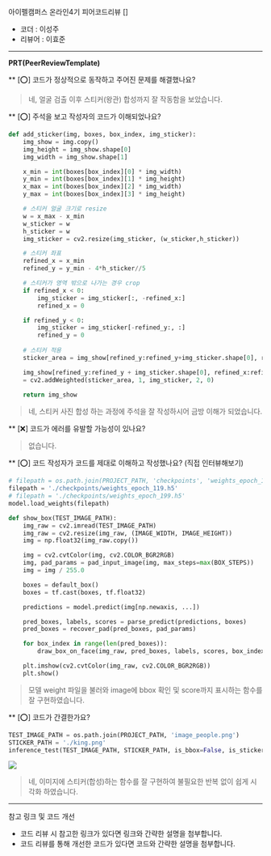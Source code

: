 아이펠캠퍼스 온라인4기 피어코드리뷰 []

- 코더 : 이성주
- 리뷰어 : 이효준

----------------------------------------------

**PRT(PeerReviewTemplate)**

** [⭕] 코드가 정상적으로 동작하고 주어진 문제를 해결했나요?   
> 네, 얼굴 검출 이후 스티커(왕관) 합성까지 잘 작동함을 보았습니다.

** [⭕] 주석을 보고 작성자의 코드가 이해되었나요?
```python
def add_sticker(img, boxes, box_index, img_sticker):
    img_show = img.copy()
    img_height = img_show.shape[0]
    img_width = img_show.shape[1]

    x_min = int(boxes[box_index][0] * img_width)
    y_min = int(boxes[box_index][1] * img_height)
    x_max = int(boxes[box_index][2] * img_width)
    y_max = int(boxes[box_index][3] * img_height)

    # 스티커 얼굴 크기로 resize
    w = x_max - x_min
    w_sticker = w
    h_sticker = w
    img_sticker = cv2.resize(img_sticker, (w_sticker,h_sticker))

    # 스티커 좌표
    refined_x = x_min
    refined_y = y_min - 4*h_sticker//5

    # 스티커가 영역 밖으로 나가는 경우 crop
    if refined_x < 0: 
        img_sticker = img_sticker[:, -refined_x:]
        refined_x = 0

    if refined_y < 0:
        img_sticker = img_sticker[-refined_y:, :]
        refined_y = 0
    
    # 스티커 적용
    sticker_area = img_show[refined_y:refined_y+img_sticker.shape[0], refined_x:refined_x+img_sticker.shape[1],:] 

    img_show[refined_y:refined_y + img_sticker.shape[0], refined_x:refined_x + img_sticker.shape[1],:] \
    = cv2.addWeighted(sticker_area, 1, img_sticker, 2, 0)
        
    return img_show
```
> 네, 스티커 사진 합성 하는 과정에 주석을 잘 작성하시어 금방 이해가 되었습니다.

** [❌] 코드가 에러를 유발할 가능성이 있나요?
> 없습니다.

** [⭕] 코드 작성자가 코드를 제대로 이해하고 작성했나요? (직접 인터뷰해보기)
```python
# filepath = os.path.join(PROJECT_PATH, 'checkpoints', 'weights_epoch_119.h5')
filepath = './checkpoints/weights_epoch_119.h5'
# filepath = './checkpoints/weights_epoch_199.h5'
model.load_weights(filepath)

def show_box(TEST_IMAGE_PATH):
    img_raw = cv2.imread(TEST_IMAGE_PATH)
    img_raw = cv2.resize(img_raw, (IMAGE_WIDTH, IMAGE_HEIGHT))
    img = np.float32(img_raw.copy())

    img = cv2.cvtColor(img, cv2.COLOR_BGR2RGB)
    img, pad_params = pad_input_image(img, max_steps=max(BOX_STEPS))
    img = img / 255.0

    boxes = default_box()
    boxes = tf.cast(boxes, tf.float32)

    predictions = model.predict(img[np.newaxis, ...])

    pred_boxes, labels, scores = parse_predict(predictions, boxes)
    pred_boxes = recover_pad(pred_boxes, pad_params)

    for box_index in range(len(pred_boxes)):
        draw_box_on_face(img_raw, pred_boxes, labels, scores, box_index, IMAGE_LABELS)

    plt.imshow(cv2.cvtColor(img_raw, cv2.COLOR_BGR2RGB))
    plt.show()
```
> 모델 weight 파일을 불러와 image에 bbox 확인 및 score까지 표시하는 함수를 잘 구현하였습니다.

** [⭕] 코드가 간결한가요?
```python
TEST_IMAGE_PATH = os.path.join(PROJECT_PATH, 'image_people.png')
STICKER_PATH = './king.png'
inference_test(TEST_IMAGE_PATH, STICKER_PATH, is_bbox=False, is_sticker=True)
```
![](https://velog.velcdn.com/images/joonlaxy/post/2c825aac-9b74-41df-8932-e20b7418d0ed/image.png)
> 네, 이미지에 스티커(합성)하는 함수를 잘 구현하여 불필요한 반복 없이 쉽게 시각화 하였습니다.

----------------------------------------------

참고 링크 및 코드 개선
* 코드 리뷰 시 참고한 링크가 있다면 링크와 간략한 설명을 첨부합니다.
* 코드 리뷰를 통해 개선한 코드가 있다면 코드와 간략한 설명을 첨부합니다.
